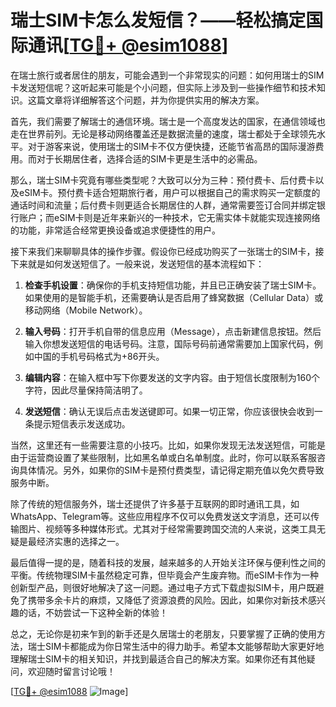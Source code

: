 # 瑞士SIM卡怎么发短信？——轻松搞定国际通讯[[TG💪+ @esim1088](https://t.me/s/esim1088)]

在瑞士旅行或者居住的朋友，可能会遇到一个非常现实的问题：如何用瑞士的SIM卡发送短信呢？这听起来可能是个小问题，但实际上涉及到一些操作细节和技术知识。这篇文章将详细解答这个问题，并为你提供实用的解决方案。

首先，我们需要了解瑞士的通信环境。瑞士是一个高度发达的国家，在通信领域也走在世界前列。无论是移动网络覆盖还是数据流量的速度，瑞士都处于全球领先水平。对于游客来说，使用瑞士的SIM卡不仅方便快捷，还能节省高昂的国际漫游费用。而对于长期居住者，选择合适的SIM卡更是生活中的必需品。

那么，瑞士SIM卡究竟有哪些类型呢？大致可以分为三种：预付费卡、后付费卡以及eSIM卡。预付费卡适合短期旅行者，用户可以根据自己的需求购买一定额度的通话时间和流量；后付费卡则更适合长期居住的人群，通常需要签订合同并绑定银行账户；而eSIM卡则是近年来新兴的一种技术，它无需实体卡就能实现连接网络的功能，非常适合经常更换设备或追求便捷性的用户。

接下来我们来聊聊具体的操作步骤。假设你已经成功购买了一张瑞士的SIM卡，接下来就是如何发送短信了。一般来说，发送短信的基本流程如下：

1. **检查手机设置**：确保你的手机支持短信功能，并且已正确安装了瑞士SIM卡。如果使用的是智能手机，还需要确认是否启用了蜂窝数据（Cellular Data）或移动网络（Mobile Network）。

2. **输入号码**：打开手机自带的信息应用（Message），点击新建信息按钮。然后输入你想发送短信的电话号码。注意，国际号码前通常需要加上国家代码，例如中国的手机号码格式为+86开头。

3. **编辑内容**：在输入框中写下你要发送的文字内容。由于短信长度限制为160个字符，因此尽量保持简洁明了。

4. **发送短信**：确认无误后点击发送键即可。如果一切正常，你应该很快会收到一条提示短信表示发送成功。

当然，这里还有一些需要注意的小技巧。比如，如果你发现无法发送短信，可能是由于运营商设置了某些限制，比如黑名单或白名单制度。此时，你可以联系客服咨询具体情况。另外，如果你的SIM卡是预付费类型，请记得定期充值以免欠费导致服务中断。

除了传统的短信服务外，瑞士还提供了许多基于互联网的即时通讯工具，如WhatsApp、Telegram等。这些应用程序不仅可以免费发送文字消息，还可以传输图片、视频等多种媒体形式。尤其对于经常需要跨国交流的人来说，这类工具无疑是最经济实惠的选择之一。

最后值得一提的是，随着科技的发展，越来越多的人开始关注环保与便利性之间的平衡。传统物理SIM卡虽然稳定可靠，但毕竟会产生废弃物。而eSIM卡作为一种创新型产品，则很好地解决了这一问题。通过电子方式下载虚拟SIM卡，用户既避免了携带多余卡片的麻烦，又降低了资源浪费的风险。因此，如果你对新技术感兴趣的话，不妨尝试一下这种全新的体验！

总之，无论你是初来乍到的新手还是久居瑞士的老朋友，只要掌握了正确的使用方法，瑞士SIM卡都能成为你日常生活中的得力助手。希望本文能够帮助大家更好地理解瑞士SIM卡的相关知识，并找到最适合自己的解决方案。如果你还有其他疑问，欢迎随时留言讨论哦！

[[TG💪+ @esim1088](https://t.me/s/esim1088) ![Image](https://i.postimg.cc/4NQfJmqS/Snipaste-2025-05-13-00-14-12.png)]